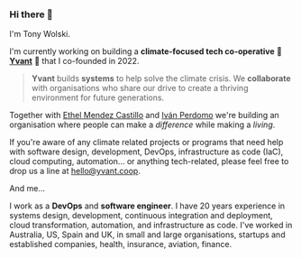 ### Hi there 👋

I'm Tony Wolski.

I'm currently working on building a **climate-focused tech co-operative** 🌱 **[Yvant](https://yvant.coop)** 🌱 that I co-founded in 2022.

> **Yvant** builds **systems** to help solve the climate crisis. We **collaborate** with organisations who share our drive to create a thriving environment for future generations.

Together with [Ethel Mendez Castillo](https://www.ethelmendezcastillo.com/) and [Iván Perdomo](https://perdomo.me) we're building an organisation where people can make a *difference* while making a *living*.

If you're aware of any climate related projects or programs that need help with software design, development, DevOps, infrastructure as code (IaC), cloud computing, automation... or anything tech-related, please feel free to drop us a line at [hello@yvant.coop](mailto:hello@yvant.coop).

And me...

I work as a **DevOps** and **software engineer**. I have 20 years experience in systems design, development, continuous integration and deployment, cloud transformation, automation, and infrastructure as code. I've worked in Australia, US, Spain and UK, in small and large organisations, startups and established companies, health, insurance, aviation, finance.
